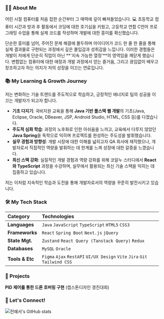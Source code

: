### 🙋‍♀️ About Me

어린 시절 컴퓨터를 처음 접한 순간부터 그 매력에 깊이 빠져들었습니다. 💻
초등학교 컴퓨터 시간과 방과 후 활동에서 코딩에 대한 호기심을 키웠고, 고등학교 연합 C언어 프로그래밍 수업을 통해 실제 코드를 작성하며 개발에 대한 흥미를 확신했습니다.

단순한 흥미를 넘어, 주어진 문제 해결에 몰두하며 아이디어가 코드 한 줄 한 줄을 통해 실제 결과물로 구현되는 과정에서 깊은 몰입감과 성취감을 느낍니다. 이러한 경험들은 개발이 저에게 단순히 직업이 아닌 **'지속 가능한 열정'**의 영역임을 깨닫게 했습니다. 변함없는 컴퓨터에 대한 애정과 개발 과정에서 얻는 즐거움, 그리고 끊임없이 배우고 창조하고자 하는 의지가 저의 성장을 이끄는 연료입니다.

### 📚 My Learning & Growth Journey

저는 변화하는 기술 트렌드를 주도적으로 학습하고, 긍정적인 에너지로 팀의 성공을 이끄는 개발자가 되고자 합니다.

*   **기초 다지기**: 국비지원 교육을 통해 **Java 기반 풀스택 웹 개발**의 기초(Java, Eclipse, Oracle, DBeaver, JSP, Android Studio, HTML, CSS 등)를 다졌습니다.
*   **주도적 심화 학습**: 과정의 노후화로 인한 아쉬움을 느끼고, 교육에서 다루지 않았던 **Java Spring**을 독학으로 익히며 프로젝트를 완성하는 주도성을 발휘했습니다.
*   **실무 경험과 방향성**: 개발 시장에 대한 이해를 넓히고자 QA 회사에 재직했으나, 개발자로서 직접적인 역량을 발휘하는 데 한계를 느껴 성장에 대한 갈증을 느꼈습니다.
*   **최신 스택 강화**: 실질적인 개발 경험과 역량 강화를 위해 코알누 스터디에서 **React와 TypeScript** 과정을 수강하며, 실무에서 활용되는 최신 기술 스택을 익히는 데 집중하고 있습니다.

저는 이처럼 지속적인 학습과 도전을 통해 개발자로서의 역량을 꾸준히 발전시키고 있습니다.

### 🛠️ My Tech Stack

| Category        | Technologies                                                |
| :-------------- | :---------------------------------------------------------- |
| **Languages**   | `Java` `JavaScript` `TypeScript` `HTML5` `CSS3`             |
| **Frameworks**  | `React` `Spring Boot` `Next.js` `jQuery`                    |
| **State Mgt.**  | `Zustand` `React Query (Tanstack Query)` `Redux`            |
| **Databases**   | `MySQL` `Oracle`                                            |
| **Tools & Etc** | `Figma` `Ajax` `RestAPI` `UI/UX Design` `Vite` `Jira` `Git` `Tailwind CSS` |

### 🔗 Projects
**PID 제어를 통한 드론 호버링 구현** (캡스톤디자인 경진대회)

### 🌱 Let's Connect!
![전예서's GitHub stats](https://github-readme-stats.vercel.app/api?username=roseraph502on&show_icons=true&theme=vue)
